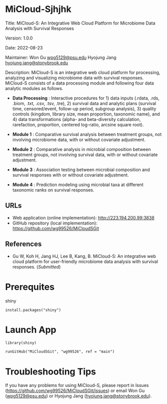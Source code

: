 # MiCloud-Sjhjhk

Title: MiCloud-S: An Integrative Web Cloud Platform for Microbiome Data Analysis with Survival Responses

Version: 1.0.0

Date: 2022-08-23

Maintainer: Won Gu <wpg5129@psu.edu> Hyojung Jang <hyojung.jang@stonybrook.edu> 

Description: MiCloud-S is an integrative web cloud platform for processing, analyzing and visualizing microbiome data with survival responses. MiCloud-S consists of a data processing module and following four data analytic modules as follows.

* **Data Processing** : Interactive procedures for 1) data inputs (.rdata, .rds, .biom, .txt, .csv, .tsv, .tre), 2) survival data and analytic plans (survival time, censored/event, follow-up period, subgroup analysis), 3) quality controls (kingdom, library size, mean proportion, taxonomic name), and 4) data transformations (alpha- and beta-diversity calculation, rarefaction, proportion, centered log-ratio, arcsine square root).

* **Module 1** : Comparative survival analysis between treatment groups, not involving microbiome data, with or without covariate adjustment.

* **Module 2** : Comparative analysis in microbial composition between treatment groups, not involving survival data, with or without covariate adjustment.

* **Module 3** : Association testing between microbial composition and survival responses with or without covariate adjustment.

* **Module 4** : Prediction modeling using microbial taxa at different taxonomic ranks on survival responses.


## URLs

* Web application (online implementation): http://223.194.200.99:3838
* GitHub repository (local implementation): https://github.com/wg99526/MiCloudSGit
 
## References

* Gu W, Koh H, Jang HJ, Lee B, Kang, B. MiCloud-S: An integrative web cloud platform for user-friendly microbiome data analysis with survival responses. (*_Submitted_*)

# Prerequites

shiny
```
install.packages("shiny")
```

# Launch App

```
library(shiny)

runGitHub("MiCloudSGit", "wg99526", ref = "main")
```

# Troubleshooting Tips

If you have any problems for using MiCloud-S, please report in Issues (https://github.com/wg99526/MiCloudSGit/issues) or email Won Gu (wpg5129@psu.edu) or Hyojung Jang (hyojung.jang@stonybrook.edu). 
